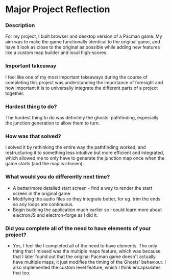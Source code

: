 # Major Project Reflection

### Description
For my project, I built browser and desktop version of a Pacman game. My aim was to make the game functionally identical to the original game, and have it look as close to the original as possible while adding new features like a custom map builder and local high-scores.

### Important takeaway
I feel like one of my most important takeaways during the course of completing this project was understanding the importance of foresight and how important it is to universally integrate the different parts of a project together.

### Hardest thing to do?
The hardest thing to do was definitely the ghosts’ pathfinding, especially the junction generation to allow them to turn.

### How was that solved?
I solved it by rethinking the entire way the pathfinding worked, and restructuring it to something less intuitive but more efficient and integrated, which allowed me to only have to generate the junction map once when the game starts (and the map is chosen).

### What would you do differently next time?
 - A better/more detailed start screen - find a way to render the start screen in the original game
 - Modifying the audio files so they integrate better, for eg. trim the ends so any loops are continuous.
 - Begin building the application much earlier so I could learn more about electronJS and electron-forge as I did it.

### Did you complete all of the need to have elements of your project?
 - Yes, I feel like I completed all of the need to have elements. The only thing that I missed was the multiple maps feature, which was because that I later found out that the original Pacman game doesn't actually have multiple maps, it just modifies the timing of the Ghosts' behaviour. I also implemented the custom level feature, which I think encapsulates that too.